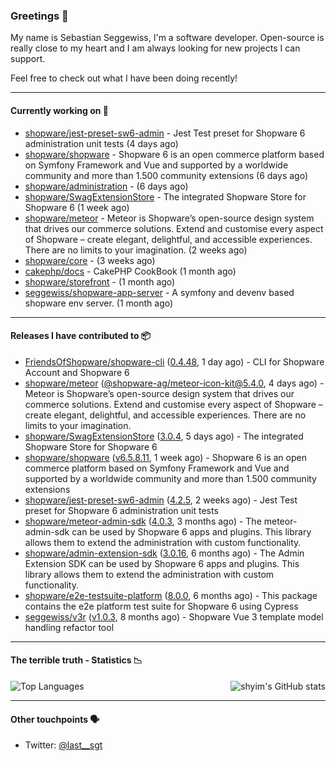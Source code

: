 ### Greetings 👋

My name is Sebastian Seggewiss, I'm a software developer.
Open-source is really close to my heart and I am always looking for new projects I can support.

Feel free to check out what I have been doing recently!

---

#### Currently working on 💪

- [shopware/jest-preset-sw6-admin](https://github.com/shopware/jest-preset-sw6-admin) - Jest Test preset for Shopware 6 administration unit tests (4 days ago)
- [shopware/shopware](https://github.com/shopware/shopware) - Shopware 6 is an open commerce platform based on Symfony Framework and Vue and supported by a worldwide community and more than 1.500 community extensions (6 days ago)
- [shopware/administration](https://github.com/shopware/administration) -  (6 days ago)
- [shopware/SwagExtensionStore](https://github.com/shopware/SwagExtensionStore) - The integrated Shopware Store for Shopware 6 (1 week ago)
- [shopware/meteor](https://github.com/shopware/meteor) - Meteor is Shopware’s open-source design system that drives our commerce solutions. Extend and customise every aspect of Shopware – create elegant, delightful, and accessible experiences. There are no limits to your imagination. (2 weeks ago)
- [shopware/core](https://github.com/shopware/core) -  (3 weeks ago)
- [cakephp/docs](https://github.com/cakephp/docs) - CakePHP CookBook (1 month ago)
- [shopware/storefront](https://github.com/shopware/storefront) -  (1 month ago)
- [seggewiss/shopware-app-server](https://github.com/seggewiss/shopware-app-server) - A symfony and devenv based shopware env server. (1 month ago)

---

#### Releases I have contributed to 📦

- [FriendsOfShopware/shopware-cli](https://github.com/FriendsOfShopware/shopware-cli) ([0.4.48](https://github.com/FriendsOfShopware/shopware-cli/releases/tag/0.4.48), 1 day ago) - CLI for Shopware Account and Shopware 6
- [shopware/meteor](https://github.com/shopware/meteor) ([@shopware-ag/meteor-icon-kit@5.4.0](https://github.com/shopware/meteor/releases/tag/%40shopware-ag/meteor-icon-kit%405.4.0), 4 days ago) - Meteor is Shopware’s open-source design system that drives our commerce solutions. Extend and customise every aspect of Shopware – create elegant, delightful, and accessible experiences. There are no limits to your imagination.
- [shopware/SwagExtensionStore](https://github.com/shopware/SwagExtensionStore) ([3.0.4](https://github.com/shopware/SwagExtensionStore/releases/tag/3.0.4), 5 days ago) - The integrated Shopware Store for Shopware 6
- [shopware/shopware](https://github.com/shopware/shopware) ([v6.5.8.11](https://github.com/shopware/shopware/releases/tag/v6.5.8.11), 1 week ago) - Shopware 6 is an open commerce platform based on Symfony Framework and Vue and supported by a worldwide community and more than 1.500 community extensions
- [shopware/jest-preset-sw6-admin](https://github.com/shopware/jest-preset-sw6-admin) ([4.2.5](https://github.com/shopware/jest-preset-sw6-admin/releases/tag/4.2.5), 2 weeks ago) - Jest Test preset for Shopware 6 administration unit tests
- [shopware/meteor-admin-sdk](https://github.com/shopware/meteor-admin-sdk) ([4.0.3](https://github.com/shopware/meteor-admin-sdk/releases/tag/4.0.3), 3 months ago) - The meteor-admin-sdk can be used by Shopware 6 apps and plugins. This library allows them to extend the administration with custom functionality.
- [shopware/admin-extension-sdk](https://github.com/shopware/admin-extension-sdk) ([3.0.16](https://github.com/shopware/admin-extension-sdk/releases/tag/3.0.16), 6 months ago) - The Admin Extension SDK can be used by Shopware 6 apps and plugins. This library allows them to extend the administration with custom functionality.
- [shopware/e2e-testsuite-platform](https://github.com/shopware/e2e-testsuite-platform) ([8.0.0](https://github.com/shopware/e2e-testsuite-platform/releases/tag/8.0.0), 6 months ago) - This package contains the e2e platform test suite for Shopware 6 using Cypress
- [seggewiss/v3r](https://github.com/seggewiss/v3r) ([v1.0.3](https://github.com/seggewiss/v3r/releases/tag/v1.0.3), 8 months ago) - Shopware Vue 3 template model handling refactor tool

---

#### The terrible truth - Statistics 📉

<img align="right" alt="shyim's GitHub stats" src="https://github-readme-stats.vercel.app/api?username=seggewiss&count_private=1&show_icons=true&" />

![Top Languages](https://github-readme-stats.vercel.app/api/top-langs/?username=seggewiss)

---

#### Other touchpoints 🗣

- Twitter: [@last__sgt](https://twitter.com/last__sgt)
